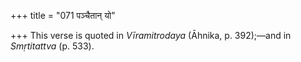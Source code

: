 +++
title = "071 पञ्चैतान् यो"

+++
This verse is quoted in *Vīramitrodaya* (Āhnika, p. 392);—and in
*Smṛtitattva* (p. 533).


